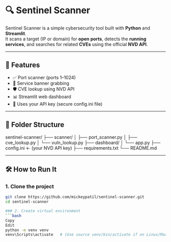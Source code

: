 # 🔍 Sentinel Scanner

Sentinel Scanner is a simple cybersecurity tool built with **Python** and **Streamlit**.  
It scans a target (IP or domain) for **open ports**, detects the **running services**, and searches for related **CVEs** using the official **NVD API**.

---

## 🚀 Features

- ✅ Port scanner (ports 1–1024)
- 📡 Service banner grabbing
- 🛡️ CVE lookup using NVD API
- 📊 Streamlit web dashboard
- 🔑 Uses your API key (secure config.ini file)

---

## 📂 Folder Structure

sentinel-scanner/
├── scanner/
│ ├── port_scanner.py
│ ├── cve_lookup.py
│ └── vuln_lookup.py
├── dashboard/
│ └── app.py
├── config.ini ← (your NVD API key)
├── requirements.txt
└── README.md

---

## 🛠️ How to Run It

### 1. Clone the project
```bash
git clone https://github.com/mickeypatil/sentinel-scanner.git
cd sentinel-scanner

### 2. Create virtual environment
```bash
Copy
Edit
python -m venv venv
venv\Scripts\activate   # (Use source venv/bin/activate if on Linux/Mac)
